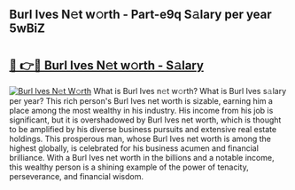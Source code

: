 ## Burl Ives N𝚎t w𝚘rth - Part-e9q S𝚊lary per year 5wBiZ

# <h2><a href="http://gc0t9q.nevu.top/?p=Burl+Ives">🔗 👉🔴 Burl Ives N𝚎t w𝚘rth - S𝚊lary</a></h2>

[![Burl Ives N𝚎t W𝚘rth](https://i.imgur.com/Oavwk0R.jpeg)](http://gc0t9q.nevu.top/?p=Burl+Ives)
What is Burl Ives n𝚎t w𝚘rth? What is Burl Ives s𝚊lary per year?
This rich person's Burl Ives net worth is sizable, earning him a place among the most wealthy in his industry. His income from his job is significant, but it is overshadowed by Burl Ives net worth, which is thought to be amplified by his diverse business pursuits and extensive real estate holdings. This prosperous man, whose Burl Ives net worth is among the highest globally, is celebrated for his business acumen and financial brilliance. With a Burl Ives net worth in the billions and a notable income, this wealthy person is a shining example of the power of tenacity, perseverance, and financial wisdom.
